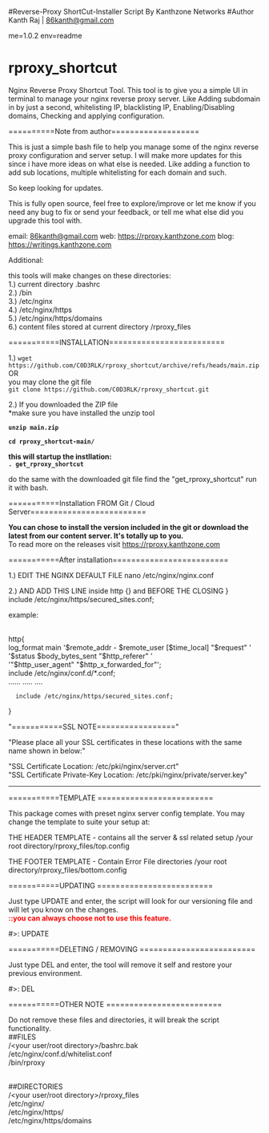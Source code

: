 #Reverse-Proxy ShortCut-Installer Script By Kanthzone Networks
#Author Kanth Raj | 86kanth@gmail.com

me=1.0.2
env=readme

# rproxy_shortcut
Nginx Reverse Proxy Shortcut Tool. This tool is to give you a simple UI in terminal to manage your nginx reverse proxy server. Like Adding subdomain in by just a second, whitelisting IP, blacklisting IP, Enabling/Disabling domains, Checking and applying configuration.




==========Note from author===================

This is just a simple bash file to help you manage some of the nginx reverse proxy configuration and server setup.
I will make more updates for this since i have more ideas on what else is needed.
Like adding a function to add sub locations, multiple whitelisting for each domain and such.

So keep  looking for updates.

This is fully open source, feel free to explore/improve or let me know if you need any bug to fix or send your feedback,
or tell me what else did you upgrade this tool with.

email: 86kanth@gmail.com
web: https://rproxy.kanthzone.com
blog: https://writings.kanthzone.com

Additional:

this tools will make changes on these directories:<br>
1.) current directory .bashrc<br>
2.) /bin<br>
3.) /etc/nginx<br>
4.) /etc/nginx/https<br>
5.) /etc/nginx/https/domains<br>
6.) content files stored at current directory /rproxy_files<br>

===========INSTALLATION=========================<br>

1.) ```wget https://github.com/C0D3RLK/rproxy_shortcut/archive/refs/heads/main.zip```<br>
OR<br>
you may clone the git file <br>
```git clone https://github.com/C0D3RLK/rproxy_shortcut.git```<br>


2.) If you downloaded the ZIP file <br>
*make sure you have installed the unzip tool<br>

<b>```unzip main.zip```<br>

```cd rproxy_shortcut-main/```<br>

this will startup the instllation:<br>
```. get_rproxy_shortcut```<br>

</b>

do the same with the downloaded git file find the "get_rproxy_shortcut" run it with bash.
<br>

===========Installation FROM Git / Cloud Server=========================

<b>You can chose to install the version included in the git or download the latest from our content server. It's totally up to you.</b>
<br>
To read more on the releases visit https://rproxy.kanthzone.com
<br>


===========After installation=========================


1.) EDIT THE NGINX DEFAULT FILE
    nano /etc/nginx/nginx.conf

2.) AND ADD THIS LINE inside http {} and BEFORE THE CLOSING }<br>
     include /etc/nginx/https/secured_sites.conf;

example:

<br>
http{<br>
      log_format  main  '$remote_addr - $remote_user [$time_local] "$request" '<br>
      '$status $body_bytes_sent "$http_referer" '<br>
      '"$http_user_agent" "$http_x_forwarded_for"';<br>
      include /etc/nginx/conf.d/*.conf;</br>
  ......
  .....
  ....

```  include /etc/nginx/https/secured_sites.conf;```

}


 "===========SSL NOTE================="

 "Please place all your SSL certificates in these locations with the same name shown in below:"<br>

 "SSL Certificate Location: /etc/pki/nginx/server.crt"<br>
 "SSL Certificate Private-Key Location: /etc/pki/nginx/private/server.key"

 ----------------------------------



===========TEMPLATE =========================


This package comes with preset nginx server config template.
 You may change the template to suite your setup at:


THE HEADER TEMPLATE - contains all the server & ssl related  setup
 /your root directory/rproxy_files/top.config


THE FOOTER TEMPLATE - Contain Error File directories
/your root directory/rproxy_files/bottom.config



===========UPDATING =========================

Just type UPDATE and enter, the script will look for our versioning file and will let you know on the changes.
<br><b style="color:red">::you can always choose not to use this feature.</b>

#>: UPDATE



===========DELETING / REMOVING =========================

Just type DEL and enter, the tool will remove it self and restore your previous environment.

#>: DEL


===========OTHER NOTE =========================

Do not remove these files and directories, it will break the script functionality.
<br>
##FILES<br>
/<your user/root directory>/bashrc.bak<br>
/etc/nginx/conf.d/whitelist.conf<br>
/bin/rproxy<br>
<br>

##DIRECTORIES<br>
/<your user/root directory>/rproxy_files<br>
/etc/nginx/<br>
/etc/nginx/https/<br>
/etc/nginx/https/domains<br>
